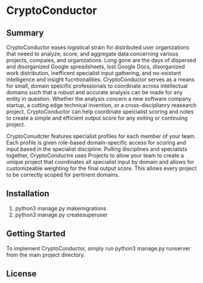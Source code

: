 # CryptoConductor

## Summary
CryptoConductor eases logistical strain for distributed user organizations that neeed to analyze, score, and aggregate data concerning various projects, compaies, and organizations. Long gone are the days of dispersed and disorganized Google spreadsheets, lost Google Docs, disorganized work distribution, inefficent specialist input gathering, and no-existant intelligence and insight fucntionalities. CryptoConductor serves as a means for small, domain speicific professionals to coordinate across intellectual domains such that a robust and accurate analysis can be made for any entity in question. Whether the analysis concern a new software company startup, a cutting edge technical invention, or a cross-disciplianry reasearch project, CryptoConductor can help coordinate speicialist scoring and notes to create a simple and efficient output score for any exiting or continuing project.

CryptoConudcter features specialist profiles for each member of your team. Each profile is given role-based domain-specific access for scoring and input based in the specialist discipline. Pulling disciplines and specialists together, CryptoConductre uses Projects to allow your team to create a unique project that coordinates all specialist input by domain and allows for customizeable weighting for the final output score. This allows every project to be correctly scoped for pertinent domains. 

## Installation
1. python3 manage.py makemigrations
2. python3 manage.py createsuperuser


## Getting Started
To implement CryptoConductor, simply run python3 manage.py runserver from the main project directory.

## License
